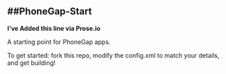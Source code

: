 ##PhoneGap-Start
---

**I've Added this line via Prose.io**

A starting point for PhoneGap apps.

To get started: fork this repo, modify the config.xml to match your details, and get building!

